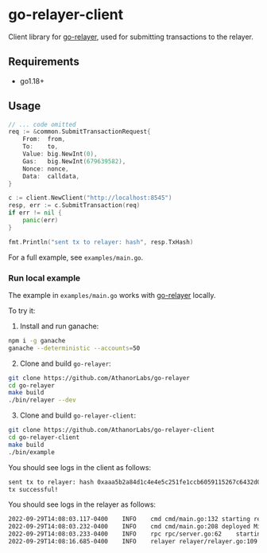 # go-relayer-client

Client library for [go-relayer](https://github.com/AthanorLabs/go-relayer), used for submitting transactions to the relayer.

## Requirements

- go1.18+

## Usage

```go
// ... code omitted
req := &common.SubmitTransactionRequest{
	From:  from,
	To:    to,
	Value: big.NewInt(0),
	Gas:   big.NewInt(679639582),
	Nonce: nonce,
	Data:  calldata,
}

c := client.NewClient("http://localhost:8545")
resp, err := c.SubmitTransaction(req)
if err != nil {
	panic(err)
}

fmt.Println("sent tx to relayer: hash", resp.TxHash)
```

For a full example, see `examples/main.go`.

### Run local example 

The example in `examples/main.go` works with [go-relayer](https://github.com/AthanorLabs/go-relayer) locally.

To try it:

1. Install and run ganache: 
```bash
npm i -g ganache
ganache --deterministic --accounts=50
```

2. Clone and build `go-relayer`:
```bash
git clone https://github.com/AthanorLabs/go-relayer
cd go-relayer
make build
./bin/relayer --dev
```

3. Clone and build `go-relayer-client`:
```bash
git clone https://github.com/AthanorLabs/go-relayer-client
cd go-relayer-client
make build
./bin/example
```

You should see logs in the client as follows:
```bash
sent tx to relayer: hash 0xaaa5b2a84d1c4e4e5c251fe1ccb6059115267c6432d031615d20f5dae2771ddf
tx successful!
```

You should see logs in the relayer as follows:
```bash
2022-09-29T14:08:03.117-0400	INFO	cmd	cmd/main.go:132	starting relayer with ethereum endpoint http://localhost:8545 and chain ID 1337
2022-09-29T14:08:03.232-0400	INFO	cmd	cmd/main.go:208	deployed MinimalForwarder.sol to 0xe78A0F7E598Cc8b0Bb87894B0F60dD2a88d6a8Ab
2022-09-29T14:08:03.233-0400	INFO	rpc	rpc/server.go:62	starting RPC server on http://localhost:7799
2022-09-29T14:08:16.685-0400	INFO	relayer	relayer/relayer.go:109	submitted transaction 0xaaa5b2a84d1c4e4e5c251fe1ccb6059115267c6432d031615d20f5dae2771ddf
```